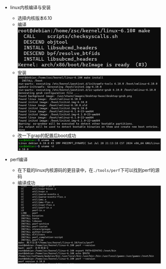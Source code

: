- linux内核编译与安装
  - 选择内核版本6.10
  - 编译
    <img src="./linux内核编译完毕’.png">
  - 安装
    <img src="./linux内核安装完成.png">
  - 改一下grap的配置后boot成功
    <img src="./换核成功.png">

- perf编译
  - 在下载的linux内核源码的更目录中，在`./tools/perf`下可以找到perf的源码
  - 编译成功
    <img src="编译perf.png">
